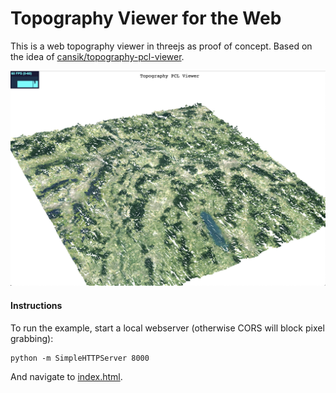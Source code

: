 # Topography Viewer for the Web
This is a web topography viewer in threejs as proof of concept. Based on the idea of [cansik/topography-pcl-viewer](https://github.com/cansik/topography-pcl-viewer).

![Example](example.png)

#### Instructions
To run the example, start a local webserver (otherwise CORS will block pixel grabbing):

```
python -m SimpleHTTPServer 8000
```

And navigate to [index.html](http://localhost:8000/index.html).